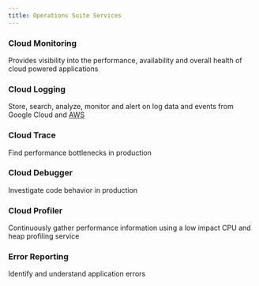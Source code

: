 ```yaml
---
title: Operations Suite Services
---
```


### Cloud Monitoring

Provides visibility into the performance, availability and overall health of cloud powered applications

### Cloud Logging

Store, search, analyze, monitor and alert on log data and events from Google Cloud and [AWS](../../AWS/AWS.md)

### Cloud Trace

Find performance bottlenecks in production

### Cloud Debugger

Investigate code behavior in production

### Cloud Profiler

Continuously gather performance information using a low impact CPU and heap profiling service

### Error Reporting

Identify and understand application errors